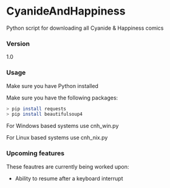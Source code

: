 # CyanideAndHappiness

Python script for downloading all Cyanide &amp; Happiness comics

### Version
1.0

### Usage
Make sure you have Python installed

Make sure you have the following packages:
```sh
> pip install requests
> pip install beautifulsoup4
```

For Windows based systems use cnh_win.py

For Linux based systems use cnh_nix.py

### Upcoming features
These feautres are currently being worked upon:
* Ability to resume after a keyboard interrupt
